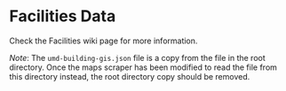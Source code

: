 # Facilities Data

Check the Facilities wiki page for more information.

*Note*: The `umd-building-gis.json` file is a copy from the file in the root directory.
Once the maps scraper has been modified to read the file from this directory instead,
the root directory copy should be removed.
